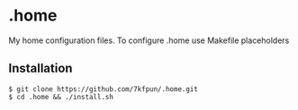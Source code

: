 .home
=====
My home configuration files. To configure .home use Makefile placeholders

## Installation

    $ git clone https://github.com/7kfpun/.home.git
    $ cd .home && ./install.sh
